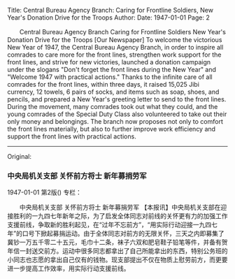 Title: Central Bureau Agency Branch: Caring for Frontline Soldiers, New Year's Donation Drive for the Troops
Author:
Date: 1947-01-01
Page: 2

　　Central Bureau Agency Branch
    Caring for Frontline Soldiers
    New Year's Donation Drive for the Troops
    [Our Newspaper] To welcome the victorious New Year of 1947, the Central Bureau Agency Branch, in order to inspire all comrades to care more for the front lines, strengthen work support for the front lines, and strive for new victories, launched a donation campaign under the slogans "Don't forget the front lines during the New Year" and "Welcome 1947 with practical actions." Thanks to the infinite care of all comrades for the front lines, within three days, it raised 15,025 Jibi currency, 12 towels, 6 pairs of socks, and items such as soap, shoes, and pencils, and prepared a New Year's greeting letter to send to the front lines. During the movement, many comrades took out what they could, and the young comrades of the Special Duty Class also volunteered to take out their only money and belongings. The branch now proposes not only to comfort the front lines materially, but also to further improve work efficiency and support the front lines with practical actions.



<hr /> 

Original: 


### 中央局机关支部  关怀前方将士  新年募捐劳军

1947-01-01
第2版()
专栏：

　　中央局机关支部
    关怀前方将士
    新年募捐劳军
    【本报讯】中央局机关支部在迎接胜利的一九四七年新年之际，为了启发全体同志对前线的关怀更有力的加强工作支援前线，争取新的胜利起见，在“过年不忘前方”，“用实际行动迎接一九四七年”的口号下掀起募捐运动。由于全体同志对前方的无限关怀，三天之内即募集了冀钞一万五千零二十五元，毛巾十二条，袜子六双和肥皂鞋子铅笔等件，并备有贺年信一封送交前方。运动中很多同志都拿出了自己所能拿出的东西，特别公务班的小同志也志愿的拿出自己仅有的钱物。现支部提出不仅在物质上慰劳前方，而更要进一步提高工作效率，用实际行动支援前线。
